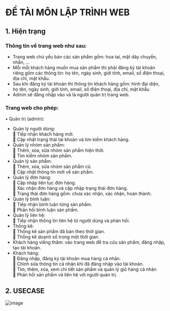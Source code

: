 # ĐỀ TÀI MÔN LẬP TRÌNH WEB
## 1.	Hiện trạng
### Thông tin về trang web như sau:<BR>
  -	Trang web chủ yếu bán các sản phẩm gồm: hoa tai, mặt dây chuyền, nhẫn, … <BR>
  -	Mỗi mỗi khách hàng muốn mua sản phẩm thì phải đăng ký tài khoản riêng gồm các thông tin: họ tên, ngày sinh, giới tính, email, số điện thoại, địa chỉ, mật khẩu.<BR>
  -	Sau khi đăng ký tài khoản thì thông tin khách hàng gồm: hình đại diện, họ tên, ngày sinh, giới tính, email, số điện thoại, địa chỉ, mật khẩu <BR>
  -	Admin sẽ đăng nhập vào và là người quản trị trang web.<BR>
### Trang web cho phép:<BR>
•	Quản trị (admin):<BR>
-	Quản lý người dùng:<BR>
	Tiếp nhận khách hàng mới.<BR>
	Cập nhật trạng thái tài khoản và tìm kiếm khách hàng.<BR>
-	Quản lý nhóm sản phẩm:<BR>
	Thêm, xóa, sửa nhóm sản phẩm hiện thời.<BR>
	Tìm kiếm nhóm sản phẩm.<BR>
-	Quản lý sản phẩm:<BR>
	Thêm, xóa, sửa nhóm sản phẩm cũ.<BR>
	Cập nhật thông tin mới về sản phẩm.<BR>
-	Quản lý đơn hàng:<BR>
	Cập nhập liên tục đơn hàng.<BR>
	Xác nhận đơn hàng và cập nhập trạng thái đơn hàng.<BR>
	Trạng thái đơn hàng gồm: chưa xác nhận, xác nhận, hoàn thành.<BR>
-	Quản lý bình luận:<BR>
	Tiếp nhận bình luận từng sản phẩm.<BR>
	Phản hồi bình luận sản phẩm.<BR>
-	Quản lý liên hệ:<BR>
	Tiếp nhận thông tin liên hệ từ người dùng và phản hồi.<BR>
-	Thống kê:<BR>
	Thống kê sản phẩm đã bán theo thời gian.<BR>
	Thống kê doanh số trong một thời gian.<BR>
-	Khách hàng viếng thăm: vào trang web để tra cứu sản phẩm, đăng nhập, tạo tài khoản.<BR>
-	Khách hàng:<BR>
	Đăng nhập, đăng ký tài khoản mua hàng cá nhân.<BR>
	Chỉnh sửa thông tin cá nhân khi đã đăng nhập vào tài khoản.<BR>
	Tìm, thêm, xóa, xem chi tiết sản phẩm và quản lý giỏ hàng cá nhân<BR>
	Phản hồi sản phẩm và liên hệ với người quản trị.<BR>
## 2. USECASE 
![image](https://user-images.githubusercontent.com/89791012/174330359-cba5151e-1d75-41c2-a8de-018f908d497c.png)
